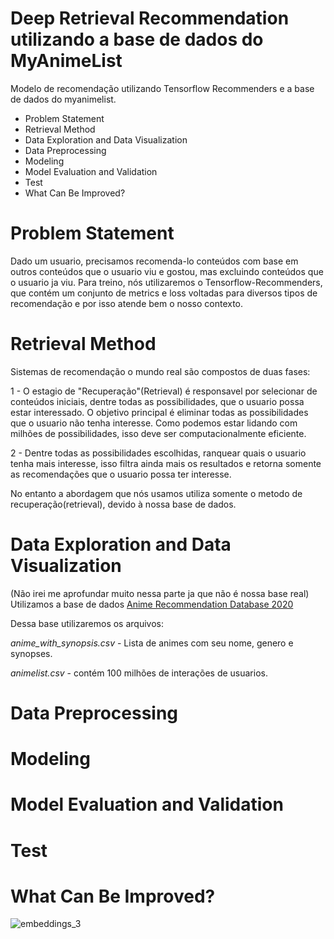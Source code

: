 # Deep Retrieval Recommendation utilizando a base de dados do MyAnimeList
Modelo de recomendação utilizando Tensorflow Recommenders e a base de dados do myanimelist.

- Problem Statement
- Retrieval Method
- Data Exploration and Data Visualization
- Data Preprocessing
- Modeling
- Model Evaluation and Validation
- Test
- What Can Be Improved?

# Problem Statement
Dado um usuario, precisamos recomenda-lo conteúdos com base em outros conteúdos que o usuario viu e gostou, mas excluindo conteúdos que o usuario ja viu.
Para treino, nós utilizaremos o Tensorflow-Recommenders, que contém um conjunto de metrics e loss voltadas para diversos tipos de recomendação e por isso atende bem o nosso contexto.
# Retrieval Method
Sistemas de recomendação o mundo real são compostos de duas fases:

1 - O estagio de "Recuperação"(Retrieval) é responsavel por selecionar de conteúdos iniciais, dentre todas as possibilidades, que o usuario possa estar interessado. O objetivo principal é eliminar todas as possibilidades que o usuario não tenha interesse. Como podemos estar lidando com milhões de possibilidades, isso deve ser computacionalmente eficiente.

2 - Dentre todas as possibilidades escolhidas, ranquear quais o usuario tenha mais interesse, isso filtra ainda mais os resultados e retorna somente as recomendações que o usuario possa ter interesse.

No entanto a abordagem que nós usamos utiliza somente o metodo de recuperação(retrieval), devido à nossa base de dados.

# Data Exploration and Data Visualization

(Não irei me aprofundar muito nessa parte ja que não é nossa base real)
Utilizamos a base de dados [Anime Recommendation Database 2020](https://www.kaggle.com/hernan4444/anime-recommendation-database-2020)

Dessa base utilizaremos os arquivos:

*anime_with_synopsis.csv* - Lista de animes com seu nome, genero e synopses.

*animelist.csv* - contém 100 milhões de interações de usuarios.

# Data Preprocessing
# Modeling
# Model Evaluation and Validation
# Test 
# What Can Be Improved?

![embeddings_3](https://user-images.githubusercontent.com/71555983/155336541-8dec7647-07ba-43eb-8a12-7d229645bbbc.png)

